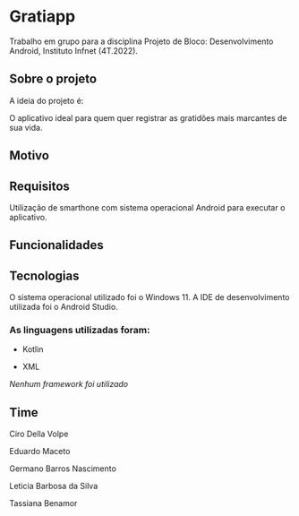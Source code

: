 # Gratiapp
Trabalho em grupo para a disciplina Projeto de Bloco: Desenvolvimento Android, Instituto Infnet (4T.2022).

## Sobre o projeto

A ideia do projeto é:

O aplicativo ideal para quem quer registrar as gratidões mais marcantes de sua vida.

## Motivo

## Requisitos

Utilização de smarthone com sistema operacional Android para executar o aplicativo.

## Funcionalidades

## Tecnologias

O sistema operacional utilizado foi o Windows 11. A IDE de desenvolvimento utilizada foi o Android Studio.

<h3>As linguagens utilizadas foram:</h3>

- Kotlin

- XML

*Nenhum framework foi utilizado*

## Time
Ciro Della Volpe

Eduardo Maceto

Germano Barros Nascimento

Leticia Barbosa da Silva

Tassiana Benamor
